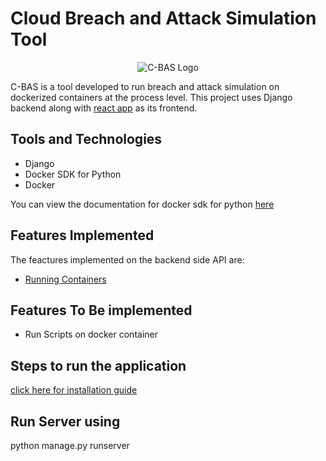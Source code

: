 # Cloud Breach and Attack Simulation Tool

<p align="center">
  <img src="https://user-images.githubusercontent.com/74948618/211155738-7367afd9-ff26-4c06-8db3-4a8680b5a6b1.jpeg" alt="C-BAS Logo"/>
</p>



C-BAS is a tool developed to run breach and attack simulation on dockerized containers at the process level. This project uses Django backend along with [react app](https://github.com/WaleedK2000/C-BAS_frontend) as its frontend.

## Tools and Technologies

- Django
- Docker SDK for Python
- Docker

You can view the documentation for docker sdk for python [here](https://docker-py.readthedocs.io/en/stable/index.html)

## Features Implemented

The feactures implemented on the backend side API are:

- [Running Containers](/docs/api/running_container.md)

## Features To Be implemented

- Run Scripts on docker container

## Steps to run the application

[click here for installation guide](docs/installation_guide.md)

## Run Server using

python manage.py runserver
